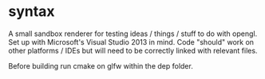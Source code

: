 syntax
=========

A small sandbox renderer for testing ideas / things / stuff to do with opengl.
Set up with Microsoft's Visual Studio 2013 in mind. Code "should" work on other platforms / IDEs but will need to be correctly linked with relevant files.

Before building run cmake on glfw within the dep folder.